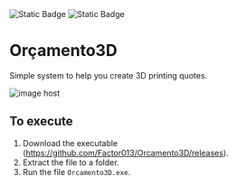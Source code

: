 <img alt="Static Badge" src="https://img.shields.io/badge/.NetDesktop%20-%20grey?label=C%23&labelColor=purple">
<img alt="Static Badge" src="https://img.shields.io/badge/1.0.0%20-%20grey?label=Version&labelColor=blue">

# Orçamento3D

Simple system to help you create 3D printing quotes.

<img src="https://thumbs2.imgbox.com/3b/d7/nQF4zlnf_t.jpeg" alt="image host"/>

## To execute

1. Download the executable (https://github.com/Factor013/Orcamento3D/releases).
2. Extract the file to a folder.
3. Run the file `Orcamento3D.exe`.
